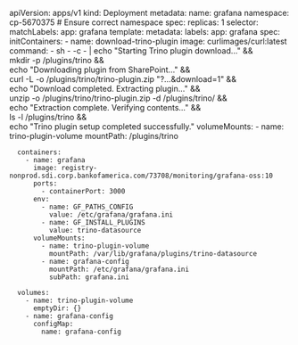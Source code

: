 
apiVersion: apps/v1
kind: Deployment
metadata:
  name: grafana
  namespace: cp-5670375  # Ensure correct namespace
spec:
  replicas: 1
  selector:
    matchLabels:
      app: grafana
  template:
    metadata:
      labels:
        app: grafana
    spec:
      initContainers:
        - name: download-trino-plugin
          image: curlimages/curl:latest
          command:
            - sh
            - -c
            - |
              echo "Starting Trino plugin download..." && \
              mkdir -p /plugins/trino && \
              echo "Downloading plugin from SharePoint..." && \
              curl -L -o /plugins/trino/trino-plugin.zip "?...&download=1" && \
              echo "Download completed. Extracting plugin..." && \
              unzip -o /plugins/trino/trino-plugin.zip -d /plugins/trino/ && \
              echo "Extraction complete. Verifying contents..." && \
              ls -l /plugins/trino && \
              echo "Trino plugin setup completed successfully."
          volumeMounts:
            - name: trino-plugin-volume
              mountPath: /plugins/trino

      containers:
        - name: grafana
          image: registry-nonprod.sdi.corp.bankofamerica.com/73708/monitoring/grafana-oss:10
          ports:
            - containerPort: 3000
          env:
            - name: GF_PATHS_CONFIG
              value: /etc/grafana/grafana.ini
            - name: GF_INSTALL_PLUGINS
              value: trino-datasource
          volumeMounts:
            - name: trino-plugin-volume
              mountPath: /var/lib/grafana/plugins/trino-datasource
            - name: grafana-config
              mountPath: /etc/grafana/grafana.ini
              subPath: grafana.ini

      volumes:
        - name: trino-plugin-volume
          emptyDir: {}
        - name: grafana-config
          configMap:
            name: grafana-config

